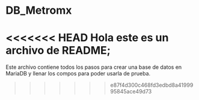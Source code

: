 # DB_Metromx
<<<<<<< HEAD
Hola este es un archivo de README;
=======
Este archivo contiene todos los pasos para crear una base de datos en MariaDB y llenar los compos para poder usarla de prueba.
>>>>>>> e87f4d300c468fd3edbd8a4199995845ace49d73
